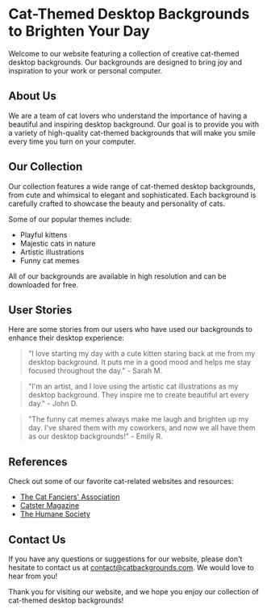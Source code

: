 <!--font:Inter-->

# Cat-Themed Desktop Backgrounds to Brighten Your Day

Welcome to our website featuring a collection of creative cat-themed desktop backgrounds. Our backgrounds are designed to bring joy and inspiration to your work or personal computer.

## About Us

We are a team of cat lovers who understand the importance of having a beautiful and inspiring desktop background. Our goal is to provide you with a variety of high-quality cat-themed backgrounds that will make you smile every time you turn on your computer.

## Our Collection

Our collection features a wide range of cat-themed desktop backgrounds, from cute and whimsical to elegant and sophisticated. Each background is carefully crafted to showcase the beauty and personality of cats.

Some of our popular themes include:

- Playful kittens
- Majestic cats in nature
- Artistic illustrations
- Funny cat memes

All of our backgrounds are available in high resolution and can be downloaded for free.

## User Stories

Here are some stories from our users who have used our backgrounds to enhance their desktop experience:

> "I love starting my day with a cute kitten staring back at me from my desktop background. It puts me in a good mood and helps me stay focused throughout the day." - Sarah M.

> "I'm an artist, and I love using the artistic cat illustrations as my desktop background. They inspire me to create beautiful art every day." - John D.

> "The funny cat memes always make me laugh and brighten up my day. I've shared them with my coworkers, and now we all have them as our desktop backgrounds!" - Emily R.

## References

Check out some of our favorite cat-related websites and resources:

- [The Cat Fanciers' Association](#)
- [Catster Magazine](#)
- [The Humane Society](#)

## Contact Us

If you have any questions or suggestions for our website, please don't hesitate to contact us at [contact@catbackgrounds.com](mailto:contact@catbackgrounds.com). We would love to hear from you!

Thank you for visiting our website, and we hope you enjoy our collection of cat-themed desktop backgrounds!

<!--

Write me content for website with wallpaper which alt text is:

"A close-up of a cat’s eye"

The name/title of the page should not be 1:1 copy of the alt text but rather a real content of the website which is using this wallpaper.

- Use markdown format 
- Start with heading
- Heading should be short and concise
- The content should look like a real website 
- The website should not be about the wallpaper, wallpaper is just a related background
- Heading should be contain work "wallpaper" or "background"
- Include real sections like references, contact, user stories, etc. use things relevant to the page purpose.
- Feel free to use structure like headings, bullets, numbering, blockquotes, paragraphs, horizontal lines, etc.
- You can use formatting like bold or _italic_
- You can include UTF-8 emojis
- Links should be only #hash anchors (and you can refer to the document itself)
- Do not include images


---


# Creative Cat-Themed Wallpaper for Your Desktop Background

Welcome to our website featuring a collection of creative cat-themed wallpapers for your desktop background. Our wallpapers are designed to bring joy and inspiration to your work or personal computer.

## About Us

We are a team of cat lovers who understand the importance of having a beautiful and inspiring desktop background. Our goal is to provide you with a variety of high-quality cat-themed wallpapers that will make you smile every time you turn on your computer.

## Our Collection

Our collection features a wide range of cat-themed wallpapers, from cute and whimsical to elegant and sophisticated. Each wallpaper is carefully crafted to showcase the beauty and personality of cats.

Some of our popular wallpaper themes include:

- Playful kittens
- Majestic cats in nature
- Artistic illustrations
- Funny cat memes

All of our wallpapers are available in high resolution and can be downloaded for free.

## User Stories

Here are some stories from our users who have used our wallpapers to enhance their desktop experience:

> "I love starting my day with a cute kitten staring back at me from my desktop background. It puts me in a good mood and helps me stay focused throughout the day." - Sarah M.

> "I'm an artist, and I love using the artistic cat illustrations as my desktop background. They inspire me to create beautiful art every day." - John D.

> "The funny cat memes always make me laugh and brighten up my day. I've shared them with my coworkers, and now we all have them as our desktop backgrounds!" - Emily R.

## References

Check out some of our favorite cat-related websites and resources:

- [The Cat Fanciers' Association](#)
- [Catster Magazine](#)
- [The Humane Society](#)

## Contact Us

If you have any questions or suggestions for our website, please don't hesitate to contact us at [contact@catwallpapers.com](mailto:contact@catwallpapers.com). We would love to hear from you!

Thank you for visiting our website, and we hope you enjoy our collection of cat-themed wallpapers!


---


Heading should not include word "wallpaper". The website should not be about the wallpaper itself, wallpaper is just a related background, rewrite whole content.


---


# Cat-Themed Desktop Backgrounds to Brighten Your Day

Welcome to our website featuring a collection of creative cat-themed desktop backgrounds. Our backgrounds are designed to bring joy and inspiration to your work or personal computer.

## About Us

We are a team of cat lovers who understand the importance of having a beautiful and inspiring desktop background. Our goal is to provide you with a variety of high-quality cat-themed backgrounds that will make you smile every time you turn on your computer.

## Our Collection

Our collection features a wide range of cat-themed desktop backgrounds, from cute and whimsical to elegant and sophisticated. Each background is carefully crafted to showcase the beauty and personality of cats.

Some of our popular themes include:

- Playful kittens
- Majestic cats in nature
- Artistic illustrations
- Funny cat memes

All of our backgrounds are available in high resolution and can be downloaded for free.

## User Stories

Here are some stories from our users who have used our backgrounds to enhance their desktop experience:

> "I love starting my day with a cute kitten staring back at me from my desktop background. It puts me in a good mood and helps me stay focused throughout the day." - Sarah M.

> "I'm an artist, and I love using the artistic cat illustrations as my desktop background. They inspire me to create beautiful art every day." - John D.

> "The funny cat memes always make me laugh and brighten up my day. I've shared them with my coworkers, and now we all have them as our desktop backgrounds!" - Emily R.

## References

Check out some of our favorite cat-related websites and resources:

- [The Cat Fanciers' Association](#)
- [Catster Magazine](#)
- [The Humane Society](#)

## Contact Us

If you have any questions or suggestions for our website, please don't hesitate to contact us at [contact@catbackgrounds.com](mailto:contact@catbackgrounds.com). We would love to hear from you!

Thank you for visiting our website, and we hope you enjoy our collection of cat-themed desktop backgrounds!

-->
